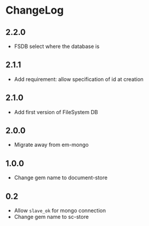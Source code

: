 
# ChangeLog

## 2.2.0

* FSDB select where the database is

## 2.1.1

* Add requirement: allow specification of id at creation

## 2.1.0

* Add first version of FileSystem DB

## 2.0.0

* Migrate away from em-mongo

## 1.0.0

* Change gem name to document-store

## 0.2

* Allow `slave_ok` for mongo connection
* Change gem name to sc-store
